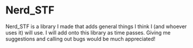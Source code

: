 # Nerd_STF

Nerd_STF is a library I made that adds general things I think I (and whoever uses it) will use. I will add onto this library as time passes. Giving me suggestions and calling out bugs would be much appreciated!
